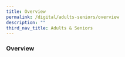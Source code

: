 ```yaml
---
title: Overview
permalink: /digital/adults-seniors/overview
description: ""
third_nav_title: Adults & Seniors
---
```

### **Overview**